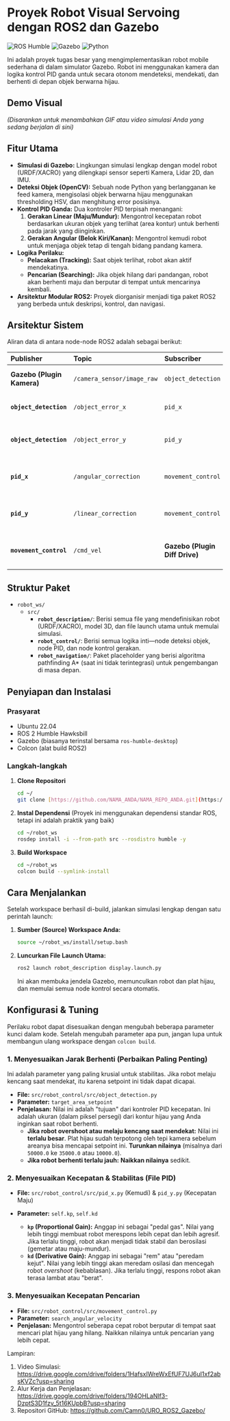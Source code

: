 # Proyek Robot Visual Servoing dengan ROS2 dan Gazebo

![ROS Humble](https://img.shields.io/badge/ROS-Humble-blue?style=for-the-badge&logo=ros)
![Gazebo](https://img.shields.io/badge/Gazebo-Simulator-orange?style=for-the-badge)
![Python](https://img.shields.io/badge/Python-3.10-blue?style=for-the-badge&logo=python)

Ini adalah proyek tugas besar yang mengimplementasikan robot mobile sederhana di dalam simulator Gazebo. Robot ini menggunakan kamera dan logika kontrol PID ganda untuk secara otonom mendeteksi, mendekati, dan berhenti di depan objek berwarna hijau.

## Demo Visual



*(Disarankan untuk menambahkan GIF atau video simulasi Anda yang sedang berjalan di sini)*

## Fitur Utama

- **Simulasi di Gazebo:** Lingkungan simulasi lengkap dengan model robot (URDF/XACRO) yang dilengkapi sensor seperti Kamera, Lidar 2D, dan IMU.
- **Deteksi Objek (OpenCV):** Sebuah node Python yang berlangganan ke feed kamera, mengisolasi objek berwarna hijau menggunakan thresholding HSV, dan menghitung error posisinya.
- **Kontrol PID Ganda:** Dua kontroler PID terpisah menangani:
    1.  **Gerakan Linear (Maju/Mundur):** Mengontrol kecepatan robot berdasarkan ukuran objek yang terlihat (area kontur) untuk berhenti pada jarak yang diinginkan.
    2.  **Gerakan Angular (Belok Kiri/Kanan):** Mengontrol kemudi robot untuk menjaga objek tetap di tengah bidang pandang kamera.
- **Logika Perilaku:**
    - **Pelacakan (Tracking):** Saat objek terlihat, robot akan aktif mendekatinya.
    - **Pencarian (Searching):** Jika objek hilang dari pandangan, robot akan berhenti maju dan berputar di tempat untuk mencarinya kembali.
- **Arsitektur Modular ROS2:** Proyek diorganisir menjadi tiga paket ROS2 yang berbeda untuk deskripsi, kontrol, dan navigasi.

## Arsitektur Sistem

Aliran data di antara node-node ROS2 adalah sebagai berikut:

| Publisher | Topic | Subscriber | Keterangan |
| :--- | :--- | :--- | :--- |
| **Gazebo (Plugin Kamera)** | `/camera_sensor/image_raw` | `object_detection` | Feed video mentah dari robot. |
| **`object_detection`** | `/object_error_x` | `pid_x` | Error posisi horizontal (piksel). |
| **`object_detection`**| `/object_error_y` | `pid_y` | Error jarak (area kontur piksel). |
| **`pid_x`** | `/angular_correction` | `movement_control` | Perintah koreksi kemudi (rad/s). |
| **`pid_y`** | `/linear_correction` | `movement_control` | Perintah koreksi kecepatan (m/s). |
| **`movement_control`** | `/cmd_vel` | **Gazebo (Plugin Diff Drive)** | Perintah kecepatan akhir untuk roda. |

## Struktur Paket

-   `robot_ws/`
    -   `src/`
        -   **`robot_description/`**: Berisi semua file yang mendefinisikan robot (URDF/XACRO), model 3D, dan file launch utama untuk memulai simulasi.
        -   **`robot_control/`**: Berisi semua logika inti—node deteksi objek, node PID, dan node kontrol gerakan.
        -   **`robot_navigation/`**: Paket placeholder yang berisi algoritma pathfinding A* (saat ini tidak terintegrasi) untuk pengembangan di masa depan.

## Penyiapan dan Instalasi

### Prasyarat

-   Ubuntu 22.04
-   ROS 2 Humble Hawksbill
-   Gazebo (biasanya terinstal bersama `ros-humble-desktop`)
-   Colcon (alat build ROS2)

### Langkah-langkah

1.  **Clone Repositori**
    ```bash
    cd ~/
    git clone [https://github.com/NAMA_ANDA/NAMA_REPO_ANDA.git](https://github.com/NAMA_ANDA/NAMA_REPO_ANDA.git) robot_ws/src
    ```

2.  **Instal Dependensi** (Proyek ini menggunakan dependensi standar ROS, tetapi ini adalah praktik yang baik)
    ```bash
    cd ~/robot_ws
    rosdep install -i --from-path src --rosdistro humble -y
    ```

3.  **Build Workspace**
    ```bash
    cd ~/robot_ws
    colcon build --symlink-install
    ```

## Cara Menjalankan

Setelah workspace berhasil di-build, jalankan simulasi lengkap dengan satu perintah launch:

1.  **Sumber (Source) Workspace Anda:**
    ```bash
    source ~/robot_ws/install/setup.bash
    ```
2.  **Luncurkan File Launch Utama:**
    ```bash
    ros2 launch robot_description display.launch.py
    ```
    Ini akan membuka jendela Gazebo, memunculkan robot dan plat hijau, dan memulai semua node kontrol secara otomatis.

## Konfigurasi & Tuning

Perilaku robot dapat disesuaikan dengan mengubah beberapa parameter kunci dalam kode. Setelah mengubah parameter apa pun, jangan lupa untuk membangun ulang workspace dengan `colcon build`.

### 1. Menyesuaikan Jarak Berhenti (Perbaikan Paling Penting)

Ini adalah parameter yang paling krusial untuk stabilitas. Jika robot melaju kencang saat mendekat, itu karena setpoint ini tidak dapat dicapai.

-   **File:** `src/robot_control/src/object_detection.py`
-   **Parameter:** `target_area_setpoint`
-   **Penjelasan:** Nilai ini adalah "tujuan" dari kontroler PID kecepatan. Ini adalah ukuran (dalam piksel persegi) dari kontur hijau yang Anda inginkan saat robot berhenti.
    -   **Jika robot overshoot atau melaju kencang saat mendekat:** Nilai ini **terlalu besar**. Plat hijau sudah terpotong oleh tepi kamera sebelum areanya bisa mencapai setpoint ini. **Turunkan nilainya** (misalnya dari `50000.0` ke `35000.0` atau `10000.0`).
    -   **Jika robot berhenti terlalu jauh:** **Naikkan nilainya** sedikit.

### 2. Menyesuaikan Kecepatan & Stabilitas (File PID)

-   **File:** `src/robot_control/src/pid_x.py` (Kemudi) & `pid_y.py` (Kecepatan Maju)
-   **Parameter:** `self.kp`, `self.kd`

    -   **`kp` (Proportional Gain):** Anggap ini sebagai "pedal gas". Nilai yang lebih tinggi membuat robot merespons lebih cepat dan lebih agresif. Jika terlalu tinggi, robot akan menjadi tidak stabil dan berosilasi (gemetar atau maju-mundur).
    -   **`kd` (Derivative Gain):** Anggap ini sebagai "rem" atau "peredam kejut". Nilai yang lebih tinggi akan meredam osilasi dan mencegah robot *overshoot* (kebablasan). Jika terlalu tinggi, respons robot akan terasa lambat atau "berat".

### 3. Menyesuaikan Kecepatan Pencarian

-   **File:** `src/robot_control/src/movement_control.py`
-   **Parameter:** `search_angular_velocity`
-   **Penjelasan:** Mengontrol seberapa cepat robot berputar di tempat saat mencari plat hijau yang hilang. Naikkan nilainya untuk pencarian yang lebih cepat.

Lampiran:
1. Video Simulasi: https://drive.google.com/drive/folders/1HafsxIWreWxEfUF7UJ6uI1xf2absKVZc?usp=sharing
2. Alur Kerja dan Penjelasan: https://drive.google.com/drive/folders/194OHLaNlf3-DzptS3D1fzv_5t16KUpbB?usp=sharing
3. Repositori GitHub: https://github.com/Camn0/URO_ROS2_Gazebo/
